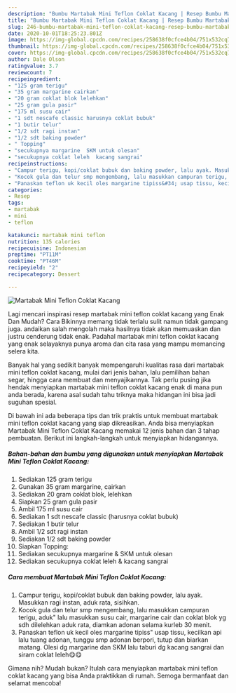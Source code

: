 ```yaml
---
description: "Bumbu Martabak Mini Teflon Coklat Kacang | Resep Bumbu Martabak Mini Teflon Coklat Kacang Yang Enak Dan Lezat"
title: "Bumbu Martabak Mini Teflon Coklat Kacang | Resep Bumbu Martabak Mini Teflon Coklat Kacang Yang Enak Dan Lezat"
slug: 246-bumbu-martabak-mini-teflon-coklat-kacang-resep-bumbu-martabak-mini-teflon-coklat-kacang-yang-enak-dan-lezat
date: 2020-10-01T18:25:23.801Z
image: https://img-global.cpcdn.com/recipes/258638f0cfce4b04/751x532cq70/martabak-mini-teflon-coklat-kacang-foto-resep-utama.jpg
thumbnail: https://img-global.cpcdn.com/recipes/258638f0cfce4b04/751x532cq70/martabak-mini-teflon-coklat-kacang-foto-resep-utama.jpg
cover: https://img-global.cpcdn.com/recipes/258638f0cfce4b04/751x532cq70/martabak-mini-teflon-coklat-kacang-foto-resep-utama.jpg
author: Dale Olson
ratingvalue: 3.7
reviewcount: 7
recipeingredient:
- "125 gram terigu"
- "35 gram margarine cairkan"
- "20 gram coklat blok lelehkan"
- "25 gram gula pasir"
- "175 ml susu cair"
- "1 sdt nescafe classic harusnya coklat bubuk"
- "1 butir telur"
- "1/2 sdt ragi instan"
- "1/2 sdt baking powder"
- " Topping"
- "secukupnya margarine  SKM untuk olesan"
- "secukupnya coklat leleh  kacang sangrai"
recipeinstructions:
- "Campur terigu, kopi/coklat bubuk dan baking powder, lalu ayak. Masukkan ragi instan, aduk rata, sisihkan."
- "Kocok gula dan telur smp mengembang, lalu masukkan campuran terigu, aduk&#34; lalu masukkan susu cair, margarine cair dan coklat blok yg sdh dilelehkan aduk rata, diamkan adonan selama kurleb 30 menit."
- "Panaskan teflon uk kecil oles margarine tipiss&#34; usap tissu, kecilkan api lalu tuang adonan, tunggu smp adonan berpori, tutup dan biarkan matang. Olesi dg margarine dan SKM lalu taburi dg kacang sangrai dan siram coklat leleh😋😋"
categories:
- Resep
tags:
- martabak
- mini
- teflon

katakunci: martabak mini teflon 
nutrition: 135 calories
recipecuisine: Indonesian
preptime: "PT11M"
cooktime: "PT46M"
recipeyield: "2"
recipecategory: Dessert

---
```



![Martabak Mini Teflon Coklat Kacang](https://img-global.cpcdn.com/recipes/258638f0cfce4b04/751x532cq70/martabak-mini-teflon-coklat-kacang-foto-resep-utama.jpg)

Lagi mencari inspirasi resep martabak mini teflon coklat kacang yang Enak Dan Mudah? Cara Bikinnya memang tidak terlalu sulit namun tidak gampang juga. andaikan salah mengolah maka hasilnya tidak akan memuaskan dan justru cenderung tidak enak. Padahal martabak mini teflon coklat kacang yang enak selayaknya punya aroma dan cita rasa yang mampu memancing selera kita.

Banyak hal yang sedikit banyak mempengaruhi kualitas rasa dari martabak mini teflon coklat kacang, mulai dari jenis bahan, lalu pemilihan bahan segar, hingga cara membuat dan menyajikannya. Tak perlu pusing jika hendak menyiapkan martabak mini teflon coklat kacang enak di mana pun anda berada, karena asal sudah tahu triknya maka hidangan ini bisa jadi suguhan spesial.




Di bawah ini ada beberapa tips dan trik praktis untuk membuat martabak mini teflon coklat kacang yang siap dikreasikan. Anda bisa menyiapkan Martabak Mini Teflon Coklat Kacang memakai 12 jenis bahan dan 3 tahap pembuatan. Berikut ini langkah-langkah untuk menyiapkan hidangannya.

<!--inarticleads1-->

##### Bahan-bahan dan bumbu yang digunakan untuk menyiapkan Martabak Mini Teflon Coklat Kacang:

1. Sediakan 125 gram terigu
1. Gunakan 35 gram margarine, cairkan
1. Sediakan 20 gram coklat blok, lelehkan
1. Siapkan 25 gram gula pasir
1. Ambil 175 ml susu cair
1. Sediakan 1 sdt nescafe classic (harusnya coklat bubuk)
1. Sediakan 1 butir telur
1. Ambil 1/2 sdt ragi instan
1. Sediakan 1/2 sdt baking powder
1. Siapkan  Topping:
1. Sediakan secukupnya margarine &amp; SKM untuk olesan
1. Sediakan secukupnya coklat leleh &amp; kacang sangrai




<!--inarticleads2-->

##### Cara membuat Martabak Mini Teflon Coklat Kacang:

1. Campur terigu, kopi/coklat bubuk dan baking powder, lalu ayak. Masukkan ragi instan, aduk rata, sisihkan.
1. Kocok gula dan telur smp mengembang, lalu masukkan campuran terigu, aduk&#34; lalu masukkan susu cair, margarine cair dan coklat blok yg sdh dilelehkan aduk rata, diamkan adonan selama kurleb 30 menit.
1. Panaskan teflon uk kecil oles margarine tipiss&#34; usap tissu, kecilkan api lalu tuang adonan, tunggu smp adonan berpori, tutup dan biarkan matang. Olesi dg margarine dan SKM lalu taburi dg kacang sangrai dan siram coklat leleh😋😋




Gimana nih? Mudah bukan? Itulah cara menyiapkan martabak mini teflon coklat kacang yang bisa Anda praktikkan di rumah. Semoga bermanfaat dan selamat mencoba!

